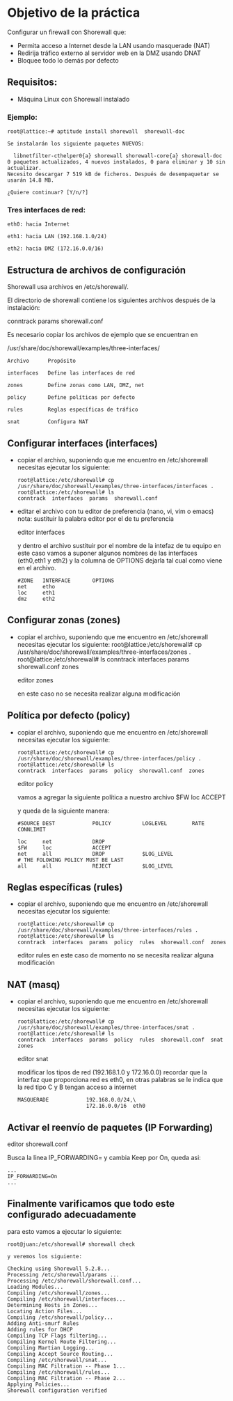 # Objetivo de la práctica

Configurar un firewall con Shorewall que:
- Permita acceso a Internet desde la LAN usando masquerade (NAT)
- Redirija tráfico externo al servidor web en la DMZ usando DNAT
- Bloquee todo lo demás por defecto

## Requisitos:
- Máquina Linux con Shorewall instalado
  
### Ejemplo:
```
root@lattice:~# aptitude install shorewall  shorewall-doc

Se instalarán los siguiente paquetes NUEVOS:      

  libnetfilter-cthelper0{a} shorewall shorewall-core{a} shorewall-doc 
0 paquetes actualizados, 4 nuevos instalados, 0 para eliminar y 10 sin actualizar.
Necesito descargar 7 519 kB de ficheros. Después de desempaquetar se usarán 14.8 MB.

¿Quiere continuar? [Y/n/?]
```


### Tres interfaces de red:

    eth0: hacia Internet
  
    eth1: hacia LAN (192.168.1.0/24)
  
    eth2: hacia DMZ (172.16.0.0/16)
  

## Estructura de archivos de configuración

Shorewall usa archivos en /etc/shorewall/.

El directorio de shorewall contiene los siguientes archivos después de la instalación:

conntrack  params  shorewall.conf

Es necesario copiar los archivos de ejemplo que se encuentran en

/usr/share/doc/shorewall/examples/three-interfaces/

```
Archivo      Propósito

interfaces   Define las interfaces de red

zones	     Define zonas como LAN, DMZ, net

policy	     Define políticas por defecto

rules	     Reglas específicas de tráfico

snat	     Configura NAT
```

## Configurar interfaces (interfaces)
- copiar el archivo, suponiendo que me encuentro en /etc/shorewall
  necesitas ejecutar los siguiente:
  ```
  root@lattice:/etc/shorewall# cp /usr/share/doc/shorewall/examples/three-interfaces/interfaces .
  root@lattice:/etc/shorewall# ls
  conntrack  interfaces  params  shorewall.conf
  ```

- editar el archivo con tu editor de preferencia (nano, vi, vim o emacs)
  nota: sustituir la palabra editor por el de tu preferencia
  
  editor interfaces
  
  y dentro el archivo sustituir por el nombre de la intefaz de tu equipo
  en este caso vamos a suponer algunos nombres de las interfaces
  (eth0,eth1 y eth2) y la columna de OPTIONS dejarla tal cual como viene
   en el archivo.
  ```
  #ZONE   INTERFACE       OPTIONS
  net     etho
  loc     eth1
  dmz     eth2
  ```
  

## Configurar zonas (zones)
- copiar el archivo, suponiendo que me encuentro en /etc/shorewall
  necesitas ejecutar los siguiente:
  root@lattice:/etc/shorewall# cp /usr/share/doc/shorewall/examples/three-interfaces/zones .
  root@lattice:/etc/shorewall# ls
  conntrack  interfaces  params  shorewall.conf  zones

  editor zones

  en este caso no se necesita realizar alguna modificación

## Política por defecto (policy)
- copiar el archivo, suponiendo que me encuentro en /etc/shorewall
  necesitas ejecutar los siguiente:
  ```
  root@lattice:/etc/shorewall# cp /usr/share/doc/shorewall/examples/three-interfaces/policy .
  root@lattice:/etc/shorewall# ls
  conntrack  interfaces  params  policy  shorewall.conf  zones
  ```

  editor policy

  vamos a agregar la siguiente política a nuestro archivo
  $FW     loc             ACCEPT

  y queda de la siguiente manera:
  ```
  #SOURCE DEST            POLICY          LOGLEVEL        RATE    CONNLIMIT

  loc     net             DROP
  $FW     loc             ACCEPT
  net     all             DROP            $LOG_LEVEL
  # THE FOLOWING POLICY MUST BE LAST
  all     all             REJECT          $LOG_LEVEL
  ```

## Reglas específicas (rules)
- copiar el archivo, suponiendo que me encuentro en /etc/shorewall
  necesitas ejecutar los siguiente:
  ```
  root@lattice:/etc/shorewall# cp /usr/share/doc/shorewall/examples/three-interfaces/rules .
  root@lattice:/etc/shorewall# ls
  conntrack  interfaces  params  policy  rules  shorewall.conf  zones
  ```
  editor rules
  en este caso de momento no se necesita realizar alguna modificación

## NAT (masq)
- copiar el archivo, suponiendo que me encuentro en /etc/shorewall
  necesitas ejecutar los siguiente:
  
  ```
  root@lattice:/etc/shorewall# cp /usr/share/doc/shorewall/examples/three-interfaces/snat .
  root@lattice:/etc/shorewall# ls
  conntrack  interfaces  params  policy  rules  shorewall.conf  snat  zones
  ```

  editor snat

  modificar los tipos de red (192.168.1.0 y 172.16.0.0)
  recordar que la interfaz que proporciona red es eth0, en otras palabras
  se le indica que la red tipo C y B tengan acceso a internet
  ```
  MASQUERADE            192.168.0.0/24,\
                        172.16.0.0/16  eth0
  ```

## Activar el reenvío de paquetes (IP Forwarding)

editor shorewall.conf

Busca la línea IP_FORWARDING= y cambia Keep por On, queda asi:
```
...
IP_FORWARDING=On
...
```

## Finalmente varificamos que todo este configurado adecuadamente
para esto vamos a ejecutar lo siguiente:
```
root@juan:/etc/shorewall# shorewall check

y veremos los siguiente:

Checking using Shorewall 5.2.8...
Processing /etc/shorewall/params ...
Processing /etc/shorewall/shorewall.conf...
Loading Modules...
Compiling /etc/shorewall/zones...
Compiling /etc/shorewall/interfaces...
Determining Hosts in Zones...
Locating Action Files...
Compiling /etc/shorewall/policy...
Adding Anti-smurf Rules
Adding rules for DHCP
Compiling TCP Flags filtering...
Compiling Kernel Route Filtering...
Compiling Martian Logging...
Compiling Accept Source Routing...
Compiling /etc/shorewall/snat...
Compiling MAC Filtration -- Phase 1...
Compiling /etc/shorewall/rules...
Compiling MAC Filtration -- Phase 2...
Applying Policies...
Shorewall configuration verified
```

